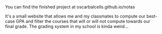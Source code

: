 You can find the finished project at oscarbalcells.github.io/notas

It's a small website that allows me and my classmates to compute our best-case GPA and filter the courses that will or will not compute towards our final grade. The grading system in my school is kinda weird...
